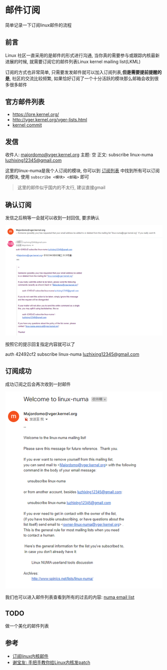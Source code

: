 
# 邮件订阅

简单记录一下订阅linux邮件的流程

## 前言

Linux 社区一直采用的是邮件的形式进行沟通, 当你真的需要参与或跟踪内核最新进展的时候, 就需要订阅它的邮件列表Linux kernel mailing list(LKML)

订阅的方式也非常简单, 只需要发发邮件就可以加入订阅列表,**但是需要提前提醒的是**, 社区的交流比较频繁, 如果恰好订阅了一个十分活跃的模块那么邮箱会收到很多很多邮件

## 官方邮件列表

- https://lore.kernel.org/
- http://vger.kernel.org/vger-lists.html
- [kernel commit](https://git.kernel.org/pub/scm/linux/kernel/git/torvalds/linux.git/)

## 发信

收件人: majordomo@vger.kernel.org
主题: 空
正文: subscribe linux-numa luzhixing12345@gmail.com

这里的linux-numa是我个人订阅的模块, 你可以到 [订阅列表](http://vger.kernel.org/vger-lists.html) 中找到所有可以订阅的模块, 使用 `subscribe <模块> <邮箱>` 即可

> 这里的邮件似乎国内的不太行, 建议直接gmail

## 确认订阅

发信之后稍等一会就可以收到一封回信, 要求确认

![20230313234111](https://raw.githubusercontent.com/learner-lu/picbed/master/20230313234111.png)

按照它的提示回复指定内容就可以了

auth 42492cf2 subscribe linux-numa luzhixing12345@gmail.com

## 订阅成功

成功订阅之后会再次收到一封邮件

![20230313234315](https://raw.githubusercontent.com/learner-lu/picbed/master/20230313234315.png)

我们也可以进入邮件列表查看到所有的过去的内容: [numa email list](https://www.spinics.net/lists/linux-numa/)

## TODO

做一个美化的邮件列表

## 参考

- [订阅linux内核邮件](https://cclinuxer.github.io/2020/08/%E8%AE%A2%E9%98%85linux%E5%86%85%E6%A0%B8%E9%82%AE%E4%BB%B6/)
- [谢宝友: 手把手教你给Linux内核发patch](https://mp.weixin.qq.com/s?__biz=Mzg2OTc0ODAzMw==&mid=2247501869&idx=1&sn=f391b7b95b7a75c52a09a8b9eabbc800&source=41#wechat_redirect)